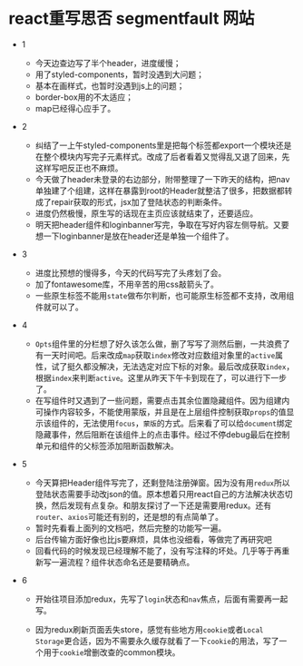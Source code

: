 # react重写思否 segmentfault 网站

* 1
	* 今天边查边写了半个header，进度缓慢；  
	* 用了styled-components，暂时没遇到大问题；  
	* 基本在画样式，也暂时没遇到js上的问题；  
	* border-box用的不太适应；  
	* map已经得心应手了。
  
* 2
	* 纠结了一上午styled-components里是把每个标签都export一个模块还是在整个模块内写完子元素样式。改成了后者看着又觉得乱又退了回来，先这样写吧反正也不麻烦。  
	* 今天做了header未登录的右边部分，附带整理了一下昨天的结构，把nav单独建了个组建，这样在暴露到root的Header就整洁了很多，把数据都转成了repair获取的形式，jsx加了登陆状态的判断条件。  
	* 进度仍然极慢，原生写的话现在主页应该就结束了，还要适应。  
	* 明天把header组件和loginbanner写完，争取在写好内容左侧导航。又要想一下loginbanner是放在header还是单独一个组件了。

* 3
	* 进度比预想的慢得多，今天的代码写完了头疼划了会。
	* 加了fontawesome库，不用辛苦的用css敲箭头了。
	* 一些原生标签不能用`state`做布尔判断，也可能原生标签都不支持，改用组件就可以了。

* 4
	* `Opts`组件里的分栏想了好久该怎么做，删了写写了测然后删，一共浪费了有一天时间吧。后来改成`map`获取`index`修改对应数组对象里的`active`属性，试了挺久都没解决，无法选定对应下标的对象。最后改成获取`index`，根据`index`来判断`active`。这里从昨天下午卡到现在了，可以进行下一步了。
	* 在写组件时又遇到了一些问题，需要点击其余位置隐藏组件。因为组建内可操作内容较多，不能使用蒙版，并且是在上层组件控制获取`props`的值显示该组件的，无法使用`focus`，`蒙版`的方式。后来看了可以给`document`绑定隐藏事件，然后阻断在该组件上的点击事件。经过不停debug最后在控制单元和组件的父标签添加阻断函数解决。

* 5
	* 今天算把Header组件写完了，还剩登陆注册弹窗。因为没有用`redux`所以登陆状态需要手动改json的值。原本想着只用react自己的方法解决状态切换，然后发现有点复杂。和朋友探讨了一下还是需要用redux。还有`router`、`axios`可能还有别的，还是想的有点简单了。
	* 暂时先看看上面列的文档吧，然后完整的功能写一遍。
	* 后台传输方面好像也比js要麻烦，具体也没细看，等做完了再研究吧
	* 回看代码的时候发现已经理解不能了，没有写注释的坏处。几乎等于再重新写一遍流程？组件状态命名还是要精确点。

* 6
    * 开始往项目添加redux，先写了`login`状态和`nav`焦点，后面有需要再一起写。

    * 因为redux刷新页面丢失store，感觉有些地方用`cookie`或者`Local Storage`更合适，因为不需要永久缓存就看了一下`cookie`的用法，写了一个用于`cookie`增删改查的common模块。

